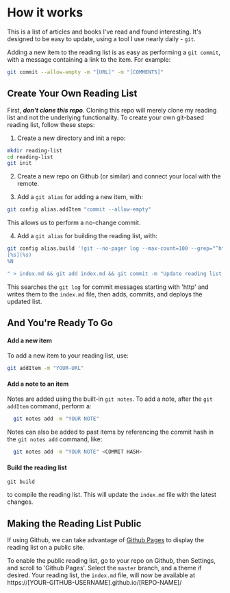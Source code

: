# How it works

This is a list of articles and books I've read and found interesting. It's designed to be easy to update, using a tool I use nearly daily - `git`.

Adding a new item to the reading list is as easy as performing a `git commit`, with a message containing a link to the item. For example:

```bash
git commit --allow-empty -m "[URL]" -m "[COMMENTS]"
```

## Create Your Own Reading List

First, _**don't clone this repo**_. Cloning this repo will merely clone my reading list and not the underlying functionality. To create your own git-based reading list, follow these steps:

1. Create a new directory and init a repo:

  ```bash
  mkdir reading-list
  cd reading-list
  git init
  ```

2. Create a new repo on Github (or similar) and connect your local with the remote.

3. Add a `git alias` for adding a new item, with:

  ```bash
  git config alias.addItem "commit --allow-empty"
  ```

  This allows us to perform a no-change commit.

4. Add a `git alias` for building the reading list, with:

  ```bash
  git config alias.build '!git --no-pager log --max-count=100 --grep="^http" --pretty=format:"%ad  
  [%s](%s)  
  %N

  " > index.md && git add index.md && git commit -m "Update reading list." && git push origin master'
  ```

  This searches the `git log` for commit messages starting with 'http' and writes them to the `index.md` file, then adds, commits, and deploys the updated list.

## And You're Ready To Go

#### Add a new item
To add a new item to your reading list, use:

```bash
git addItem -m "YOUR-URL"
```


#### Add a note to an item
Notes are added using the built-in `git notes`. To add a note, after the `git addItem` command, perform a:

```bash
  git notes add -m "YOUR NOTE"
```

Notes can also be added to past items by referencing the commit hash in the `git notes add` command, like:

```bash
  git notes add -m "YOUR NOTE" <COMMIT HASH>
```


#### Build the reading list

```
git build
```

to compile the reading list. This will update the `index.md` file with the latest changes.


## Making the Reading List Public

If using Github, we can take advantage of [Github Pages](https://pages.github.com/) to display the reading list on a public site.

To enable the public reading list, go to your repo on Github, then Settings, and scroll to 'Github Pages'. Select the `master` branch, and a theme if desired. Your reading list, the `index.md` file, will now be available at https://[YOUR-GITHUB-USERNAME].github.io/[REPO-NAME]/

